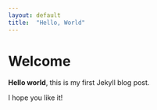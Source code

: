 ```yaml
---
layout: default
title:  "Hello, World"
---
```


# Welcome

**Hello world**, this is my first Jekyll blog post.

I hope you like it!
